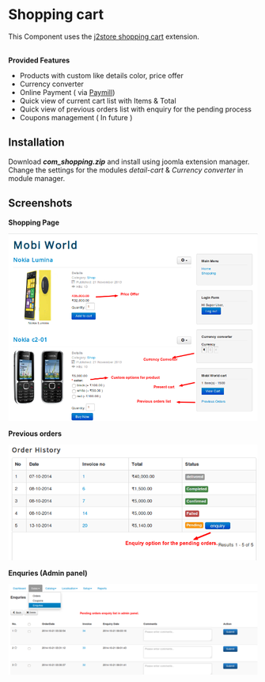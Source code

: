 <h1>Shopping cart</h1>

This Component uses the <a href="http://j2store.org/demo-stores.html">j2store shopping cart</a> extension.
<br>
<br>

<b>Provided Features</b>

<ul>
   <li> Products with custom like details color, price offer </li>
   <li> Currency converter </li>
   <li> Online Payment ( via <a href="https://app.paymill.com/">Paymill</a>) </li>
   <li> Quick view of current cart list with Items & Total </li>
   <li> Quick view of previous orders list with enquiry for the pending process </li>
   <li> Coupons management ( In future ) </li>
</ul>
  

<h2>Installation</h2>

Download <b><i>com_shopping.zip</i></b> and install using joomla extension manager.
<br>
Change the settings for the modules <i>detail-cart</i> & <i>Currency converter</i> in module manager.


<h2>Screenshots</h2>

<b>Shopping Page</b>

![Shopping](https://github.com/sankar-nyros/Joomla_component_shoppingcart/blob/master/screens/shopping.png "Optional title")


<b>Previous orders</b>

![Orders](https://github.com/sankar-nyros/Joomla_component_shoppingcart/blob/master/screens/orders.png "Optional title") 


<b>Enquries (Admin panel)</b>

![Enquries](https://github.com/sankar-nyros/Joomla_component_shoppingcart/blob/master/screens/enquries.png "Optional title") 




